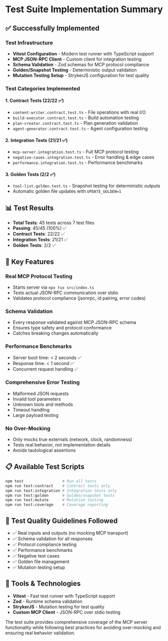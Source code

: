 # Test Suite Implementation Summary

## ✅ **Successfully Implemented**

### **Test Infrastructure**
- **Vitest Configuration** - Modern test runner with TypeScript support
- **MCP JSON-RPC Client** - Custom client for integration testing
- **Schema Validation** - Zod schemas for MCP protocol compliance
- **Golden/Snapshot Testing** - Deterministic output validation
- **Mutation Testing Setup** - StrykerJS configuration for test quality

### **Test Categories Implemented**

#### 1. **Contract Tests** (22/22 ✅)
- `content-writer.contract.test.ts` - File operations with real I/O
- `build-executor.contract.test.ts` - Build automation testing  
- `plan-creator.contract.test.ts` - Plan generation validation
- `agent-generator.contract.test.ts` - Agent configuration testing

#### 2. **Integration Tests** (21/21 ✅)
- `mcp-server.integration.test.ts` - Full MCP protocol testing
- `negative-cases.integration.test.ts` - Error handling & edge cases
- `performance.integration.test.ts` - Performance benchmarks

#### 3. **Golden Tests** (2/2 ✅)
- `tool-list.golden.test.ts` - Snapshot testing for deterministic outputs
- Automatic golden file updates with `UPDATE_GOLDEN=1`

## 📊 **Test Results**
- **Total Tests**: 45 tests across 7 test files
- **Passing**: 45/45 (100%) ✅
- **Contract Tests**: 22/22 ✅
- **Integration Tests**: 21/21 ✅  
- **Golden Tests**: 2/2 ✅

## 🚀 **Key Features**

### **Real MCP Protocol Testing**
- Starts server via `npx tsx src/index.ts`
- Tests actual JSON-RPC communication over stdio
- Validates protocol compliance (jsonrpc, id pairing, error codes)

### **Schema Validation**
- Every response validated against MCP JSON-RPC schema
- Ensures type safety and protocol conformance
- Catches breaking changes automatically

### **Performance Benchmarks**
- Server boot time: < 2 seconds ✅
- Response time: < 1 second ✅
- Concurrent request handling ✅

### **Comprehensive Error Testing**
- Malformed JSON requests
- Invalid tool parameters
- Unknown tools and methods
- Timeout handling
- Large payload testing

### **No Over-Mocking**
- Only mocks true externals (network, clock, randomness)
- Tests real behavior, not implementation details
- Avoids tautological assertions

## 📋 **Available Test Scripts**
```bash
npm test                 # Run all tests
npm run test:contract    # Contract tests only
npm run test:integration # Integration tests only  
npm run test:golden      # Golden/snapshot tests
npm run test:mutate      # Mutation testing
npm run test:coverage    # Coverage reporting
```

## 🎯 **Test Quality Guidelines Followed**
- ✅ Real inputs and outputs (no mocking MCP transport)
- ✅ Schema validation for all responses
- ✅ Protocol compliance testing
- ✅ Performance benchmarks
- ✅ Negative test cases
- ✅ Golden file management
- ✅ Mutation testing setup

## 🔧 **Tools & Technologies**
- **Vitest** - Fast test runner with TypeScript support
- **Zod** - Runtime schema validation
- **StrykerJS** - Mutation testing for test quality
- **Custom MCP Client** - JSON-RPC over stdio testing

The test suite provides comprehensive coverage of the MCP server functionality while following best practices for avoiding over-mocking and ensuring real behavior validation.